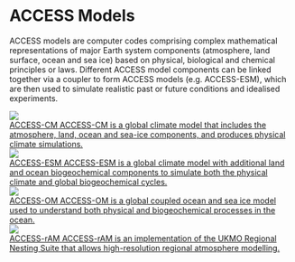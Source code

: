 # ACCESS Models

ACCESS models are computer codes comprising complex mathematical representations of major Earth system components (atmosphere, land surface, ocean and sea ice) based on physical, biological and chemical principles or laws. Different ACCESS model components can be linked together via a coupler to form ACCESS models (e.g. ACCESS-ESM), which are then used to simulate realistic past or future conditions and idealised experiments.


<div class="card-container">
    <!-- ACCESS-CM -->
    <a href="access-cm/" class="horizontal-card">
        <div class="card-image-container">
            <img src="/assets/model-config-logos/configurations-without-titles/access-cm.png" class="white-background img-contain"></img> 
        </div>
        <div class="card-text-container">
            <span class="bold" >ACCESS-CM</span>
            <span>
                ACCESS-CM is a global climate model that includes the atmosphere, land, ocean and sea-ice components, and produces physical climate simulations.
            </span>
        </div>
    </a>
    <!-- ACCESS-ESM -->
    <a href="access-esm/" class="horizontal-card">
        <div class="card-image-container">
            <img src="/assets/model-config-logos/configurations-without-titles/access-esm.png" class="white-background img-contain"></img> 
        </div>
        <div class="card-text-container">
            <span class="bold" >ACCESS-ESM</span>
            <span>
                ACCESS-ESM is a global climate model with additional land and ocean biogeochemical components to simulate both the physical climate and global biogeochemical cycles.
            </span>
        </div>
    </a>
    <!-- ACCESS-OM -->
    <a href="access-om/" class="horizontal-card">
        <div class="card-image-container">
            <img src="/assets/model-config-logos/configurations-without-titles/access-om.png" class="white-background img-contain"></img> 
        </div>
        <div class="card-text-container">
            <span class="bold" >ACCESS-OM</span>
            <span>
                ACCESS-OM is a global coupled ocean and sea ice model used to understand both physical and biogeochemical processes in the ocean.
            </span>
        </div>
    </a>
    <a href="access-ram/" class="horizontal-card">
        <div class="card-image-container">
            <img src="/assets/model-config-logos/configurations-without-titles/access-ram.png" class="white-background img-contain"></img> 
        </div>
        <div class="card-text-container">
            <span class="bold" >ACCESS-rAM</span>
            <span>
                ACCESS-rAM is an implementation of the UKMO Regional Nesting Suite that allows high-resolution regional atmosphere modelling.
            </span>
        </div>
    </a>
</div>